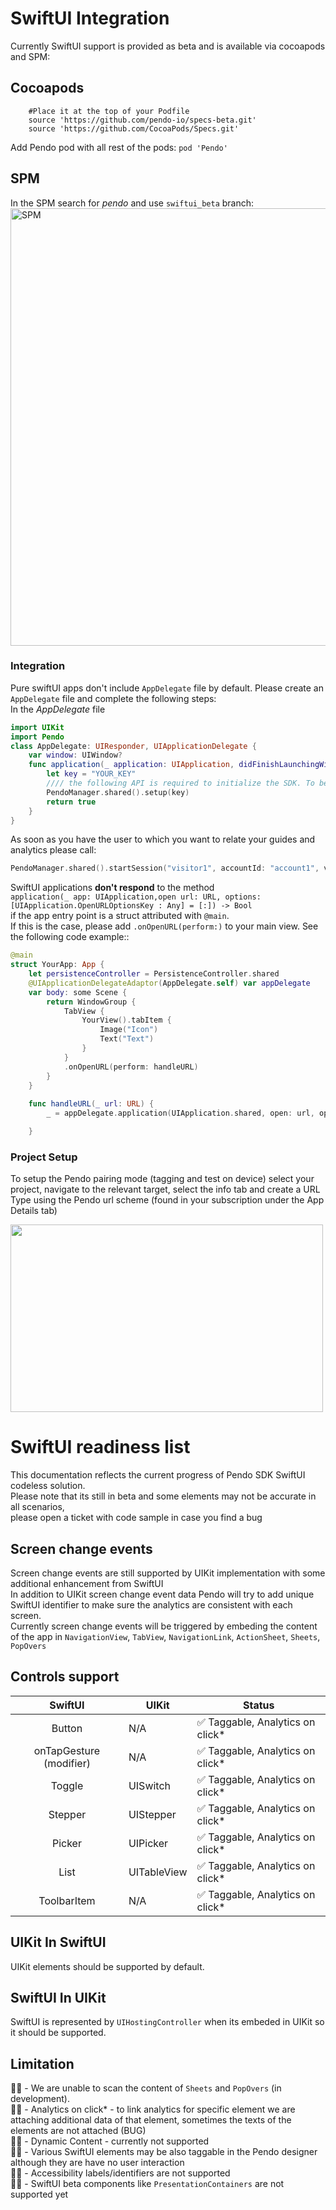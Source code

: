 # SwiftUI Integration 
Currently SwiftUI support is provided as beta and is available via cocoapods and SPM:<br>

## Cocoapods
```
    #Place it at the top of your Podfile
    source 'https://github.com/pendo-io/specs-beta.git'
    source 'https://github.com/CocoaPods/Specs.git'
```

Add Pendo pod with all rest of the pods:
`pod 'Pendo'`

## SPM
In the SPM search for _pendo_ and use `swiftui_beta` branch:<br>
<img width="700" alt="SPM" src="https://user-images.githubusercontent.com/56674958/180163385-59639b68-df10-4d85-bd72-08dca771bd51.png">
 
### Integration
Pure swiftUI apps don't include `AppDelegate` file by default. Please create an `AppDelegate` file and complete the following steps:<br> 
In the _AppDelegate_ file <br>

```swift
import UIKit
import Pendo
class AppDelegate: UIResponder, UIApplicationDelegate {
    var window: UIWindow?
    func application(_ application: UIApplication, didFinishLaunchingWithOptions launchOptions: [UIApplication.LaunchOptionsKey: Any]?) -> Bool {
        let key = "YOUR_KEY"
        //// the following API is required to initialize the SDK. To begin the collection of analytics and the usage of guides a call to the startSession method is required as well
        PendoManager.shared().setup(key)
        return true
    }
}
```
As soon as you have the  user to which you want to relate your guides and analytics please call:

```swift
PendoManager.shared().startSession("visitor1", accountId: "account1", visitorData:[], accountData: [])
```

SwiftUI applications **don't respond** to the method <br>
 `application(_ app: UIApplication,open url: URL, options: [UIApplication.OpenURLOptionsKey : Any] = [:]) -> Bool` <br>
  if the app entry point is a struct attributed with `@main`.<br>
If this is the case, please add `.onOpenURL(perform:)` to your main view. See the following code example::
```swift
@main
struct YourApp: App {
    let persistenceController = PersistenceController.shared
    @UIApplicationDelegateAdaptor(AppDelegate.self) var appDelegate
    var body: some Scene {
        return WindowGroup {
            TabView {
                YourView().tabItem {
                    Image("Icon")
                    Text("Text")
                }
            }
            .onOpenURL(perform: handleURL)
        }
    }
    
    func handleURL(_ url: URL) {
        _ = appDelegate.application(UIApplication.shared, open: url, options: [:])

    }
``` 

### Project Setup
To setup the Pendo pairing mode (tagging and test on device) select your project, navigate to the relevant target, select the info tab and create a URL Type using the Pendo url scheme (found in your subscription under the App Details tab)

<img src="https://user-images.githubusercontent.com/56674958/144723345-15c54098-28db-414c-90da-ef4a5256ae6a.png" width="500" height="300"> <br>


# SwiftUI readiness list

This documentation reflects the current progress of Pendo SDK SwiftUI codeless solution.<br>
Please note that its still in beta and some elements may not be accurate in all scenarios,<br> 
please open a ticket with code sample in case you find a bug

## Screen change events 

Screen change events are still supported by UIKit implementation with some additional enhancement from SwiftUI<br>
In addition to UIKit screen change event data Pendo will try to add unique SwiftUI identifier to make sure the analytics are consistent with each screen.<br>
Currently screen change events will be triggered by embeding the content of the app in `NavigationView`, `TabView`, `NavigationLink`, `ActionSheet`, `Sheets`, `PopOvers`

## Controls support

| SwiftUI | UIKit | Status |
|:---:|---|---|
| Button | N/A |:white_check_mark: Taggable, Analytics on click* |
| onTapGesture (modifier) | N/A |:white_check_mark: Taggable, Analytics on click*|
| Toggle | UISwitch | :white_check_mark: Taggable, Analytics on click* |
| Stepper | UIStepper | :white_check_mark: Taggable, Analytics on click* |
| Picker | UIPicker | :white_check_mark: Taggable, Analytics on click* |
| List | UITableView | :white_check_mark: Taggable, Analytics on click* |
| ToolbarItem | N/A | :white_check_mark: Taggable, Analytics on click* |

## UIKit In SwiftUI
UIKit elements should be supported by default.

## SwiftUI In UIKit 
SwiftUI is represented by `UIHostingController` when its embeded in UIKit so it should be supported. 


## Limitation 
:technologist: - We are unable to scan the content of `Sheets` and `PopOvers` (in development).<br>
:technologist: - Analytics on click* - to link analytics for specific element we are attaching additional data of that element, sometimes the  texts of the elements are not attached (BUG) <br>
:technologist: - Dynamic Content - currently not supported <br>
:technologist: - Various SwiftUI elements may be also taggable in the Pendo designer although they are have no user interaction<br>
:technologist: - Accessibility labels/identifiers are not supported<br>
:technologist: - SwiftUI beta components like `PresentationContainers` are not supported yet 


